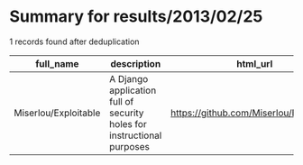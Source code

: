 
# Summary for results/2013/02/25
    
1 records found after deduplication

| full_name | description | html_url | matched_list | matched_count | pushed_at | size | stargazers_count | language | forks_count | vul_ids |
|----------------------|------------------------------------------------------------------------|-----------------------------------------|----------------|-----------------|---------------------------|--------|--------------------|------------|---------------|-----------|
| Miserlou/Exploitable | A Django application full of security holes for instructional purposes | https://github.com/Miserlou/Exploitable | ['exploit'] | 1 | 2013-02-25 02:45:02+00:00 | 994 | 15 | JavaScript | 2 | [] |
